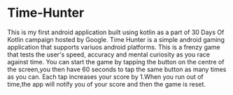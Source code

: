 # Time-Hunter
This is my first android application built using kotlin as a part of 30 Days Of Kotlin campaign hosted by Google.
Time Hunter is a simple android gaming application that supports variuos android platforms. This is a frenzy game that tests the user's speed, accuracy and mental curiosity as you race against time. 
You can start the game by tapping the button on the centre of the screen,you then have 60 seconds to tap the same button as many times as you can. Each tap increases your score by 1.When you run out of time,the app will notify you of your score and then the game is reset.

